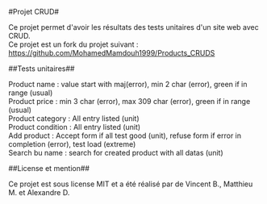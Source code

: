 #Projet CRUD#

Ce projet permet d'avoir les résultats des tests unitaires d'un site web avec CRUD.  
Ce projet est un fork du projet suivant : https://github.com/MohamedMamdouh1999/Products_CRUDS


##Tests unitaires##

Product name : value start with maj(error), min 2 char (error), green if in range (usual)  
Product price : min 3 char (error), max 309 char (error), green if in range (usual)  
Product category : All entry listed (unit)  
Product condition : All entry listed (unit)  
Add product : Accept form if all test good (unit), refuse form if error in completion (error), test load (extreme)  
Search bu name : search for created product with all datas (unit)  


##License et mention##

Ce projet est sous license MIT et a été réalisé par de Vincent B., Matthieu M. et Alexandre D.
